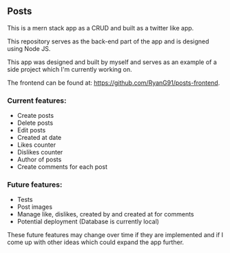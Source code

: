 ## Posts

This is a mern stack app as a CRUD and built as a twitter like app.

This repository serves as the back-end part of the app and
is designed using Node JS.

This app was designed and built by myself and serves as an example of
a side project which I'm currently working on.

The frontend can be found at: https://github.com/RyanG91/posts-frontend.

### Current features:
* Create posts
* Delete posts
* Edit posts
* Created at date
* Likes counter
* Dislikes counter
* Author of posts
* Create comments for each post

### Future features:
* Tests
* Post images
* Manage like, dislikes, created by and created at for comments
* Potential deployment (Database is currently local)

These future features may change over time if they are implemented and
if I come up with other ideas which could expand the app further.